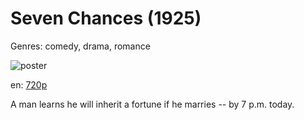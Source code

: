 # Seven Chances (1925)

Genres: comedy, drama, romance

![poster](http://image.tmdb.org/t/p/w500/a1dHRDzibP33nnIk48UkXVjZdWs.jpg)

en:
  [720p](magnet:?xt=urn:btih:fcea20b4cdc3349b21fd6db621bb80d90abd502f&dn=Seven+Chances+(1925)&tr=udp%3A%2F%2Ftracker.yify-torrents.com%2Fannounce&tr=udp%3A%2F%2Fopen.demonii.com%3A1337%2Fannounce&tr=udp%3A%2F%2Fexodus.desync.com%3A6969&tr=udp%3A%2F%2Ftracker.istole.it%3A80&tr=udp%3A%2F%2Ftracker.publicbt.com%3A80&tr=udp%3A%2F%2Ftracker.publichd.eu%3A80%2Fannounce&tr=udp%3A%2F%2Ftracker.openbittorrent.com%3A80%2Fannounce&tr=udp%3A%2F%2Fcoppersurfer.tk%3A6969%2Fannounce)
  


A man learns he will inherit a fortune if he marries -- by 7 p.m. today.